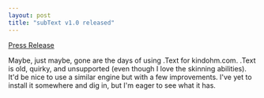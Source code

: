 ```yaml
---
layout: post
title: "subText v1.0 released"
---
```


<p><a href="http://haacked.com/archive/2006/03/02/Subtext1.0NautilusEditionReleased.aspx" target="_blank">Press Release</a></p>
  
<p>Maybe, just maybe, gone are the days of using .Text for kindohm.com.  .Text is old, quirky, and unsupported (even though I love the skinning abilities).  It'd be nice to use a similar engine but with a few improvements.  I've yet to install it somewhere and dig in, but I'm eager to see what it has.</p>
 
